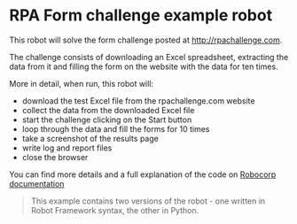# RPA Form challenge example robot

This robot will solve the form challenge posted at http://rpachallenge.com.

The challenge consists of downloading an Excel spreadsheet, extracting the data from it and filling the form on the website with the data for ten times.

More in detail, when run, this robot will:

- download the test Excel file from the rpachallenge.com website
- collect the data from the downloaded Excel file
- start the challenge clicking on the Start button
- loop through the data and fill the forms for 10 times
- take a screenshot of the results page
- write log and report files
- close the browser

You can find more details and a full explanation of the code on [Robocorp documentation](https://robocorp.com/docs/development-guide/browser/rpa-form-challenge)

> This example contains two versions of the robot - one written in Robot Framework syntax, the other in Python.
